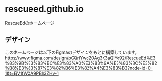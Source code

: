# rescueed.github.io
RescueEdのホームページ
<br>
## デザイン
このホームページは以下のFigmaのデザインをもとに構築しています。<br>
https://www.figma.com/design/pGQriYwd20Ag3K3aQIYo92/RescueEd%E3%83%9B%E3%83%BC%E3%83%A0%E3%83%9A%E3%83%BC%E3%82%B8%E3%83%87%E3%82%B6%E3%82%A4%E3%83%B3?node-id=0-1&t=EjV1fWXA9PBh3ZHy-1
<br>
